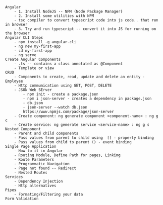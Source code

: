     Angular
        - 1. Install NodeJS -- NPM (Node Package Manager)
        - 2. Install some utilities with NPM
        - tsc compiler to convert typescript code into js code.. that run in browser
        - 3. Try and run typescript -- convert it into JS for running on the browser
    Angular CLI Steps
        - npm install -g angular-cli
        - ng new my-first-app
        - cd my-first-app
        - ng serve
    Create Angular Components 
        - .ts -- contains a class annotated as @Component 
        - Template or view
    CRUD
        - Components to create, read, update and delete an entity - Employee
        - Http communication using GET, POST, DELETE
        - JSON Web SErver
            - npm init - create a package.json
            - npm i json-server - creates a dependency in package.json
            - db.json 
            - json-server --watch db.json
            https://www.npmjs.com/package/json-server
        - Create component: ng generate component <component-name> : ng g c
        - Create service: ng generate service <service-name> : ng g s
    Nested Component 
        - Parent and child components
        - Pass values from parent to child using  [] - property binding
        - Pass values from child to parent () - event binding
    Single Page Application
        - How to it in Angular
        - Routing Module, Define Path for pages, Linking
        - Route Parameters
        - Programmatic Navigation
        - Page not found -- Redirect
        - Nested Routes
    Services
        - Dependency Injection
        - Http alternatives
    Pipes
        - Formating/Filtering your data
    Form Validation